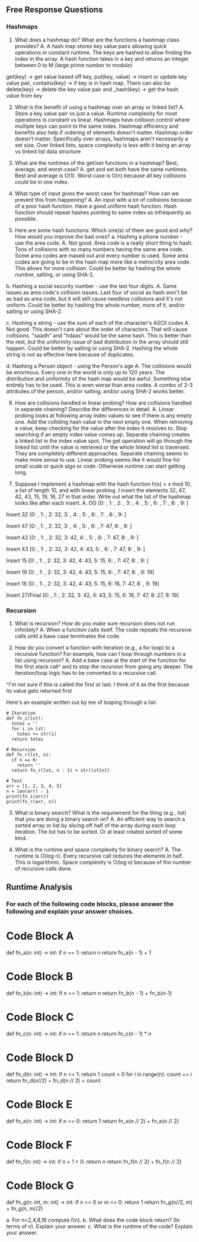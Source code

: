 ## Free Response Questions

### Hashmaps

1. What does a hashmap do? What are the functions a hashmap class provides?
A. A hash map stores key value pairs allowing quick operations in constant runtime. The keys are hashed to allow finding the index in the array. A hash function takes in a key and returns an integer between 0 to M (large prime number to modulo)

get(key) -> get value based off key, put(key, value) -> insert or update key value pair, contains(key) -> if key is in hash map. There can also be delete(key) -> delete the key value pair and _hash(key) -> get the hash value from key


2. What is the benefit of using a hashmap over an array or linked list?
A. Store a key value pair vs just a value. Runtime complexity for most operations is constant vs linear. Hashmaps have collision control where multiple keys can point to the same index. Hashmap efficiency and benefits also help if ordering of elements doesn't matter. Hashmap order doesn't matter.
Specifically over arrays, hashmaps aren't necessarily a set size. Over linked lists, space complexity is less with it being an array vs linked list data structure


3. What are the runtimes of the get/set functions in a hashmap? Best, average, and worst-case?
A. get and set both have the same runtimes. Best and average is O(1). Worst case is O(n) because all key collisions could be in one index.


4. What type of input gives the worst case for hashmap? How can we prevent this from happening?
A. An input with a lot of collisions because of a poor hash function.
Have a good uniform hash function. Hash function should repeat hashes pointing to same index as infrequently as possible.


5. Here are some hash functions: Which one(s) of them are good and why? How would you improve the bad ones?
  a. Hashing a phone number - use the area code. 
  A. Not good. Area code is a really short thing to hash. Tons of collisions with so many numbers having the same area code. Some area codes are maxed out and every number is used. Some area codes are going to be in the hash map more like a metro/city area code. This allows for more collision.
  Could be better by hashing the whole number, salting, or using SHA-2.

  b. Hashing a social security number - use the last four digits. 
  A. Same issues as area code's collision issues. Last four of social as hash won't be as bad as area code, but it will still cause needless collisions and it's not uniform.
  Could be better by hashing the whole number, more of it, and/or salting or using SHA-2.

  c. Hashing a string - use the sum of each of the character's ASCII codes
  A. Not good. This doesn't care about the order of characters. That will cause collisions. "saadh" and "hdaas" would be the same hash. This is better than the rest, but the uniformity issue of bad distribution in the array should still happen.
  Could be better by salting or using SHA-2. Hashing the whole string is not as effective here because of duplicates.

  d. Hashing a Person object - using the Person's age
  A. The collisions would be enormous. Every one in the world is only up to 120 years. The distribution and uniformity of the hash map would be awful.
  Something else entirely has to be used. This is even worse than area codes. A combo of 2-3 attributes of the person, and/or salting, and/or using SHA-2 works better.


6. How are collisions handled in linear probing? How are collisions handled in separate chaining? Describe the differences in detail.
A. Linear probing looks at following array index values to see if there is any empty one. Add the colliding hash value in the next empty one. When retrieving a value, keep checking for the value after the index it resolves to. Stop searching if an empty index value comes up.
Separate chaining creates a linked list in the index value spot. The get operation will go through the linked list until the value is retrieved or the whole linked list is traversed.
They are completely different approaches. Separate chaining seems to make more sense to use. Linear probing seems like it would fine for small scale or quick algo or code. Otherwise runtime can start getting long.


7. Suppose I implement a hashmap with the hash function h(x) = x mod 10, a list of length 10, and with linear probing. I insert the elements 32, 47, 42, 43, 15, 19, 16, 27 in that order. Write out what the list of the hashmap looks like after each insert. 
A. 
OG
[0: , 1: , 2: , 3: , 4: , 5: , 6: , 7: , 8: , 9: ]

Insert 32
[0: , 1: , 2: 32, 3: , 4: , 5: , 6: , 7: , 8: , 9: ]

Insert 47
[0: , 1: , 2: 32, 3: , 4: , 5: , 6: , 7: 47, 8: , 9: ]

Insert 42
[0: , 1: , 2: 32, 3: 42, 4: , 5: , 6: , 7: 47, 8: , 9: ]

Insert 43
[0: , 1: , 2: 32, 3: 42, 4: 43, 5: , 6: , 7: 47, 8: , 9: ]

Insert 15
[0: , 1: , 2: 32, 3: 42, 4: 43, 5: 15, 6: , 7: 47, 8: , 9: ]

Insert 19
[0: , 1: , 2: 32, 3: 42, 4: 43, 5: 15, 6: , 7: 47, 8: , 9: 19]

Insert 16
[0: , 1: , 2: 32, 3: 42, 4: 43, 5: 15, 6: 16, 7: 47, 8: , 9: 19]

Insert 27/Final
[0: , 1: , 2: 32, 3: 42, 4: 43, 5: 15, 6: 16, 7: 47, 8: 27, 9: 19]


### Recursion

1. What is recursion? How do you make sure recursion does not run infinitely?
A. When a function calls itself. The code repeats the recursive calls until a base case terminates the code.


2. How do you convert a function with iteration (e.g., a for loop) to a recursive function? For example, how can I loop through numbers in a list using recursion?
A. Add a base case at the start of the function for the first stack call^ and to stop the recursion from going any deeper. The iteration/loop logic has to be converted to a recursive call.

^I'm not sure if this is called the first or last. I think of it as the first because its value gets returned first

Here's an example written out by me of looping through a list:
```
# Iteration
def fn_i(lst):
  totes = ''
  for i in lst:
    totes += str(i)
  return totes

# Recursion
def fn_r(lst, n):
  if n == 0:
    return ''
  return fn_r(lst, n - 1) + str(lst[n])

# Test
arr = [1, 2, 3, 4, 5]
n = len(arr) - 1
print(fn_i(arr))
print(fn_r(arr, n))
```


3. What is binary search? What is the requirement for the thing (e.g., list) that you are doing a binary search on?
A. An efficient way to search a sorted array or list by slicing off half of the array during each loop iteration. The list has to be sorted. Or at least rotated sorted of some kind.


4. What is the runtime and space complexity for binary search?
A. The runtime is O(log n). Every recursive call reduces the elements in half. This is logarithmic. Space complexity is O(log n) because of the number of recursive calls done.


## Runtime Analysis 

### For each of the following code blocks, please answer the following and explain your answer choices.

# Code Block A
def fn_a(n: int) -> int:
  if n == 1:
    return n
  return fn_a(n - 1) + 1
  
  
# Code Block B
def fn_b(n: int) -> int:
  if n == 1:
    return n
  return fn_b(n - 1) + fn_b(n-1)
  
# Code Block C
def fn_c(n: int) -> int:
  if n == 1:
    return n
  return fn_c(n - 1) * n

# Code Block D
def fn_d(n: int) -> int:
  if n <= 1:
    return 1
  count = 0
  for i in range(n):
    count += i
  return fn_d(n//2) + fn_d(n // 2) + count
  
  
# Code Block E
def fn_e(n: int) -> int:
  if n == 0:
    return 1
  return fn_e(n // 2) + fn_e(n // 2)
  
# Code Block F
def fn_f(n: int) -> int:
  if n + 1 < 0:
    return n
  return fn_f(n // 2) + fn_f(n // 2)

# Code Block G
def fn_g(n: int, m: int) -> int:
    if n <= 0 or m <= 0:
        return 1
    return fn_g(n//2, m) + fn_g(n, m//2)

a. For n=2,4,8,16 compute f(n). 
b. What does the code block return? (In terms of n). Explain your answer.
c. What is the runtime of the code? Explain your answer.


